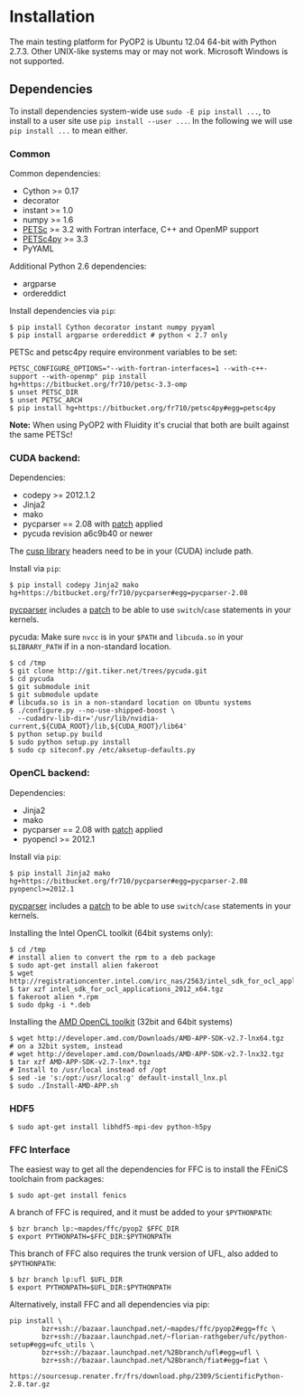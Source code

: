 # Installation

The main testing platform for PyOP2 is Ubuntu 12.04 64-bit with Python 2.7.3. Other UNIX-like systems may or may not work. Microsoft Windows is not supported.

## Dependencies

To install dependencies system-wide use `sudo -E pip install ...`, to install to a user site use `pip install --user ...`. In the following we will use `pip install ...` to mean either.

### Common
Common dependencies:
  * Cython >= 0.17
  * decorator
  * instant >= 1.0
  * numpy >= 1.6
  * [PETSc](https://bitbucket.org/fr710/petsc-3.3-omp) >= 3.2 with Fortran interface, C++ and OpenMP support
  * [PETSc4py](https://bitbucket.org/fr710/petsc4py) >= 3.3
  * PyYAML

Additional Python 2.6 dependencies:
  * argparse
  * ordereddict

Install dependencies via `pip`:
```
$ pip install Cython decorator instant numpy pyyaml
$ pip install argparse ordereddict # python < 2.7 only
```
PETSc and petsc4py require environment variables to be set:
```
PETSC_CONFIGURE_OPTIONS="--with-fortran-interfaces=1 --with-c++-support --with-openmp" pip install hg+https://bitbucket.org/fr710/petsc-3.3-omp
$ unset PETSC_DIR
$ unset PETSC_ARCH
$ pip install hg+https://bitbucket.org/fr710/petsc4py#egg=petsc4py
```
**Note:** When using PyOP2 with Fluidity it's crucial that both are built against the same PETSc!

### CUDA backend:
Dependencies:
  * codepy >= 2012.1.2
  * Jinja2
  * mako
  * pycparser == 2.08 with [patch](http://code.google.com/p/pycparser/issues/detail?id=79) applied
  * pycuda revision a6c9b40 or newer

The [cusp library](https://code.google.com/p/cusp-library/) headers need to be in your (CUDA) include path.

Install via `pip`:
```
$ pip install codepy Jinja2 mako hg+https://bitbucket.org/fr710/pycparser#egg=pycparser-2.08
```

[pycparser](https://bitbucket.org/fr710/pycparser) includes a [patch](http://code.google.com/p/pycparser/issues/detail?id=79) to be able to use `switch`/`case` statements in your kernels.

pycuda: Make sure `nvcc` is in your `$PATH` and `libcuda.so` in your `$LIBRARY_PATH` if in a non-standard location.
```
$ cd /tmp
$ git clone http://git.tiker.net/trees/pycuda.git
$ cd pycuda
$ git submodule init
$ git submodule update
# libcuda.so is in a non-standard location on Ubuntu systems
$ ./configure.py --no-use-shipped-boost \
  --cudadrv-lib-dir='/usr/lib/nvidia-current,${CUDA_ROOT}/lib,${CUDA_ROOT}/lib64'
$ python setup.py build
$ sudo python setup.py install
$ sudo cp siteconf.py /etc/aksetup-defaults.py
```

### OpenCL backend:
Dependencies:
  * Jinja2
  * mako
  * pycparser == 2.08 with [patch](http://code.google.com/p/pycparser/issues/detail?id=79) applied
  * pyopencl >= 2012.1

Install via `pip`:
```
$ pip install Jinja2 mako hg+https://bitbucket.org/fr710/pycparser#egg=pycparser-2.08 pyopencl>=2012.1
```

[pycparser](https://bitbucket.org/fr710/pycparser) includes a [patch](http://code.google.com/p/pycparser/issues/detail?id=79) to be able to use `switch`/`case` statements in your kernels.

Installing the Intel OpenCL toolkit (64bit systems only):

```
$ cd /tmp
# install alien to convert the rpm to a deb package
$ sudo apt-get install alien fakeroot
$ wget http://registrationcenter.intel.com/irc_nas/2563/intel_sdk_for_ocl_applications_2012_x64.tgz
$ tar xzf intel_sdk_for_ocl_applications_2012_x64.tgz
$ fakeroot alien *.rpm
$ sudo dpkg -i *.deb
```

Installing the [AMD OpenCL toolkit](http://developer.amd.com/tools/heterogeneous-computing/amd-accelerated-parallel-processing-app-sdk/) (32bit and 64bit systems)

```
$ wget http://developer.amd.com/Downloads/AMD-APP-SDK-v2.7-lnx64.tgz
# on a 32bit system, instead
# wget http://developer.amd.com/Downloads/AMD-APP-SDK-v2.7-lnx32.tgz
$ tar xzf AMD-APP-SDK-v2.7-lnx*.tgz
# Install to /usr/local instead of /opt
$ sed -ie 's:/opt:/usr/local:g' default-install_lnx.pl
$ sudo ./Install-AMD-APP.sh
```

### HDF5
```
$ sudo apt-get install libhdf5-mpi-dev python-h5py
```

### FFC Interface

The easiest way to get all the dependencies for FFC is to install the FEniCS toolchain from packages:

```
$ sudo apt-get install fenics
```

A branch of FFC is required, and it must be added to your `$PYTHONPATH`:

```
$ bzr branch lp:~mapdes/ffc/pyop2 $FFC_DIR
$ export PYTHONPATH=$FFC_DIR:$PYTHONPATH
```

This branch of FFC also requires the trunk version of UFL, also added to `$PYTHONPATH`:

```
$ bzr branch lp:ufl $UFL_DIR
$ export PYTHONPATH=$UFL_DIR:$PYTHONPATH
```

Alternatively, install FFC and all dependencies via pip:
```
pip install \
        bzr+ssh://bazaar.launchpad.net/~mapdes/ffc/pyop2#egg=ffc \
        bzr+ssh://bazaar.launchpad.net/~florian-rathgeber/ufc/python-setup#egg=ufc_utils \
        bzr+ssh://bazaar.launchpad.net/%2Bbranch/ufl#egg=ufl \
        bzr+ssh://bazaar.launchpad.net/%2Bbranch/fiat#egg=fiat \
        https://sourcesup.renater.fr/frs/download.php/2309/ScientificPython-2.8.tar.gz
```
